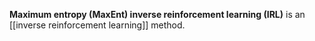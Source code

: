 **Maximum entropy (MaxEnt) inverse reinforcement learning (IRL)** is an [[inverse reinforcement learning]] method.